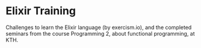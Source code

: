 # Elixir Training

Challenges to learn the Elixir language (by exercism.io), and the completed seminars from the course Programming 2, about functional programming, at KTH.

